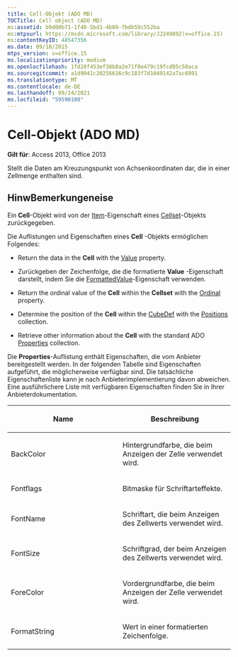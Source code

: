 ```yaml
---
title: Cell-Objekt (ADO MD)
TOCTitle: Cell object (ADO MD)
ms:assetid: b9d00b71-1f40-5bd1-4b89-fbdb59c552ba
ms:mtpsurl: https://msdn.microsoft.com/library/JJ249892(v=office.15)
ms:contentKeyID: 48547356
ms.date: 09/18/2015
mtps_version: v=office.15
ms.localizationpriority: medium
ms.openlocfilehash: 1fd28f453ef38b8a2e71f0e479c19fcd05c50aca
ms.sourcegitcommit: a1d9041c20256616c9c183f7d1049142a7ac6991
ms.translationtype: MT
ms.contentlocale: de-DE
ms.lasthandoff: 09/24/2021
ms.locfileid: "59590100"
---
```

# <a name="cell-object-ado-md"></a>Cell-Objekt (ADO MD)


**Gilt für**: Access 2013, Office 2013

Stellt die Daten am Kreuzungspunkt von Achsenkoordinaten dar, die in einer Zellmenge enthalten sind.

## <a name="remarks"></a>HinwBemerkungeneise

Ein **Cell**-Objekt wird von der [Item](item-property-ado-md-cellset.md)-Eigenschaft eines [Cellset](cellset-object-ado-md.md)-Objekts zurückgegeben.

Die Auflistungen und Eigenschaften eines **Cell** -Objekts ermöglichen Folgendes:

- Return the data in the **Cell** with the [Value](value-property-ado-md.md) property.

- Zurückgeben der Zeichenfolge, die die formatierte **Value** -Eigenschaft darstellt, indem Sie die [FormattedValue](formattedvalue-property-ado-md.md)-Eigenschaft verwenden.

- Return the ordinal value of the **Cell** within the **Cellset** with the [Ordinal](ordinal-property-ado-md-cell.md) property.

- Determine the position of the **Cell** within the [CubeDef](cubedef-object-ado-md.md) with the [Positions](positions-collection-ado-md.md) collection.

- Retrieve other information about the **Cell** with the standard ADO [Properties](properties-collection-ado.md) collection.

Die **Properties**-Auflistung enthält Eigenschaften, die vom Anbieter bereitgestellt werden. In der folgenden Tabelle sind Eigenschaften aufgeführt, die möglicherweise verfügbar sind. Die tatsächliche Eigenschaftenliste kann je nach Anbieterimplementierung davon abweichen. Eine ausführlichere Liste mit verfügbaren Eigenschaften finden Sie in Ihrer Anbieterdokumentation.

<table>
<colgroup>
<col style="width: 50%" />
<col style="width: 50%" />
</colgroup>
<thead>
<tr class="header">
<th><p>Name</p></th>
<th><p>Beschreibung</p></th>
</tr>
</thead>
<tbody>
<tr class="odd">
<td><p>BackColor</p></td>
<td><p>Hintergrundfarbe, die beim Anzeigen der Zelle verwendet wird.</p></td>
</tr>
<tr class="even">
<td><p>Fontflags</p></td>
<td><p>Bitmaske für Schriftarteffekte.</p></td>
</tr>
<tr class="odd">
<td><p>FontName</p></td>
<td><p>Schriftart, die beim Anzeigen des Zellwerts verwendet wird.</p></td>
</tr>
<tr class="even">
<td><p>FontSize</p></td>
<td><p>Schriftgrad, der beim Anzeigen des Zellwerts verwendet wird.</p></td>
</tr>
<tr class="odd">
<td><p>ForeColor</p></td>
<td><p>Vordergrundfarbe, die beim Anzeigen der Zelle verwendet wird.</p></td>
</tr>
<tr class="even">
<td><p>FormatString</p></td>
<td><p>Wert in einer formatierten Zeichenfolge.</p></td>
</tr>
</tbody>
</table>

